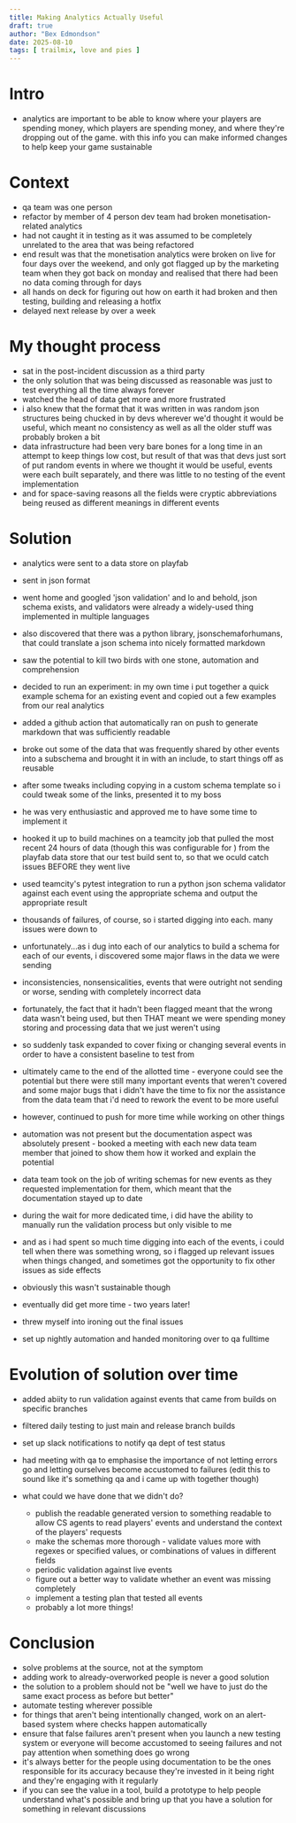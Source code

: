 ```yaml
---
title: Making Analytics Actually Useful
draft: true
author: "Bex Edmondson"
date: 2025-08-10
tags: [ trailmix, love and pies ]
---
```


# Intro

- analytics are important to be able to know where your players are spending money, which players are spending money, and where they're dropping out of the game. with this info you can make informed changes to help keep your game sustainable

# Context

- qa team was one person
- refactor by member of 4 person dev team had broken monetisation-related analytics
- had not caught it in testing as it was assumed to be completely unrelated to the area that was being refactored
- end result was that the monetisation analytics were broken on live for four days over the weekend, and only got flagged up by the marketing team when they got back on monday and realised that there had been no data coming through for days
- all hands on deck for figuring out how on earth it had broken and then testing, building and releasing a hotfix
- delayed next release by over a week

# My thought process

- sat in the post-incident discussion as a third party
- the only solution that was being discussed as reasonable was just to test everything all the time always forever
- watched the head of data get more and more frustrated
- i also knew that the format that it was written in was random json structures being chucked in by devs wherever we'd thought it would be useful, which meant no consistency as well as all the older stuff was probably broken a bit
- data infrastructure had been very bare bones for a long time in an attempt to keep things low cost, but result of that was that devs just sort of put random events in where we thought it would be useful, events were each built separately, and there was little to no testing of the event implementation
- and for space-saving reasons all the fields were cryptic abbreviations being reused as different meanings in different events

# Solution

- analytics were sent to a data store on playfab
- sent in json format
- went home and googled 'json validation' and lo and behold, json schema exists, and validators were already a widely-used thing implemented in multiple languages
- also discovered that there was a python library, jsonschemaforhumans, that could translate a json schema into nicely formatted markdown
- saw the potential to kill two birds with one stone, automation and comprehension
- decided to run an experiment: in my own time i put together a quick example schema for an existing event and copied out a few examples from our real analytics
- added a github action that automatically ran on push to generate markdown that was sufficiently readable
- broke out some of the data that was frequently shared by other events into a subschema and brought it in with an include, to start things off as reusable

- after some tweaks including copying in a custom schema template so i could tweak some of the links, presented it to my boss
- he was very enthusiastic and approved me to have some time to implement it

- hooked it up to build machines on a teamcity job that pulled the most recent 24 hours of data (though this was configurable for ) from the playfab data store that our test build sent to, so that we oculd catch issues BEFORE they went live
- used teamcity's pytest integration to run a python json schema validator against each event using the appropriate schema and output the appropriate result
- thousands of failures, of course, so i started digging into each. many issues were down to 
- unfortunately...as i dug into each of our analytics to build a schema for each of our events, i discovered some major flaws in the data we were sending
- inconsistencies, nonsensicalities, events that were outright not sending or worse, sending with completely incorrect data
- fortunately, the fact that it hadn't been flagged meant that the wrong data wasn't being used, but then THAT meant we were spending money storing and processing data that we just weren't using
- so suddenly task expanded to cover fixing or changing several events in order to have a consistent baseline to test from

- ultimately came to the end of the allotted time - everyone could see the potential but there were still many important events that weren't covered and some major bugs that i didn't have the time to fix nor the assistance from the data team that i'd need to rework the event to be more useful
- however, continued to push for more time while working on other things
- automation was not present but the documentation aspect was absolutely present - booked a meeting with each new data team member that joined to show them how it worked and explain the potential
- data team took on the job of writing schemas for new events as they requested implementation for them, which meant that the documentation stayed up to date
- during the wait for more dedicated time, i did have the ability to manually run the validation process but only visible to me
- and as i had spent so much time digging into each of the events, i could tell when there was something wrong, so i flagged up relevant issues when things changed, and sometimes got the opportunity to fix other issues as side effects
- obviously this wasn't sustainable though

- eventually did get more time - two years later!
- threw myself into ironing out the final issues
- set up nightly automation and handed monitoring over to qa fulltime

# Evolution of solution over time

- added abiity to run validation against events that came from builds on specific branches
- filtered daily testing to just main and release branch builds
- set up slack notifications to notify qa dept of test status
- had meeting with qa to emphasise the importance of not letting errors go and letting ourselves become accustomed to failures (edit this to sound like it's something qa and i came up with together though)

- what could we have done that we didn't do?
  - publish the readable generated version to something readable to allow CS agents to read players' events and understand the context of the players' requests
  - make the schemas more thorough - validate values more with regexes or specified values, or combinations of values in different fields
  - periodic validation against live events
  - figure out a better way to validate whether an event was missing completely
  - implement a testing plan that tested all events
  - probably a lot more things!

# Conclusion

- solve problems at the source, not at the symptom
- adding work to already-overworked people is never a good solution
- the solution to a problem should not be "well we have to just do the same exact process as before but better"
- automate testing wherever possible
- for things that aren't being intentionally changed, work on an alert-based system where checks happen automatically
- ensure that false failures aren't present when you launch a new testing system or everyone will become accustomed to seeing failures and not pay attention when something does go wrong
- it's always better for the people using documentation to be the ones responsible for its accuracy because they're invested in it being right and they're engaging with it regularly
- if you can see the value in a tool, build a prototype to help people understand what's possible and bring up that you have a solution for something in relevant discussions